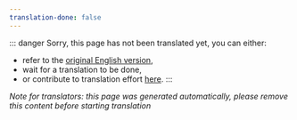 ```yaml
---
translation-done: false
---
```

::: danger
Sorry, this page has not been translated yet, you can either:
- refer to the [original English version](<../../support/README.md>),
- wait for a translation to be done,
- or contribute to translation effort [here](https://github.com/bsmg/wiki).
:::

_Note for translators: this page was generated automatically, please remove this content before starting translation_
